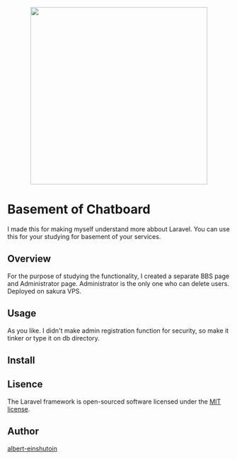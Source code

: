 <p align="center"><a href="https://laravel.com" target="_blank"><img src="https://raw.githubusercontent.com/laravel/art/master/logo-lockup/5%20SVG/2%20CMYK/1%20Full%20Color/laravel-logolockup-cmyk-red.svg" width="400"></a></p>

# Basement of Chatboard
I made this for making myself understand more abbout Laravel.
You can use this for your studying for basement of your services.
## Overview
For the purpose of studying the functionality, I created a separate BBS page and Administrator page.
Administrator is the only one who can delete users.
Deployed on sakura VPS.
## Usage
As you like.
I didn't make admin registration function for security, so make it tinker or type it on db directory.
## Install

## Lisence
The Laravel framework is open-sourced software licensed under the [MIT license](https://opensource.org/licenses/MIT).
## Author
[albert-einshutoin](https://github.com/albert-einshutoin)
